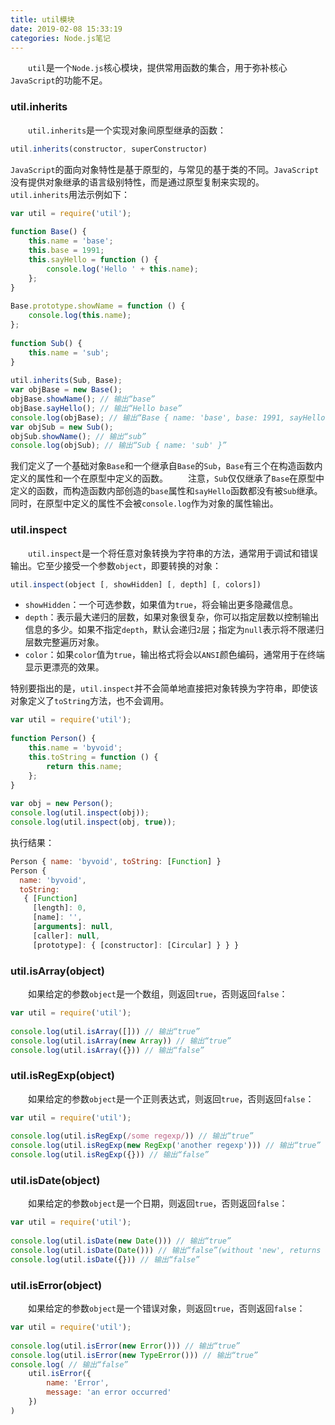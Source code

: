 ```yaml
---
title: util模块
date: 2019-02-08 15:33:19
categories: Node.js笔记
---
```

&emsp;&emsp;`util`是一个`Node.js`核心模块，提供常用函数的集合，用于弥补核心`JavaScript`的功能不足。

### util.inherits

&emsp;&emsp;`util.inherits`是一个实现对象间原型继承的函数：

``` javascript
util.inherits(constructor, superConstructor)
```

`JavaScript`的面向对象特性是基于原型的，与常见的基于类的不同。`JavaScript`没有提供对象继承的语言级别特性，而是通过原型复制来实现的。
&emsp;&emsp;`util.inherits`用法示例如下：

``` javascript
var util = require('util');
​
function Base() {
    this.name = 'base';
    this.base = 1991;
    this.sayHello = function () {
        console.log('Hello ' + this.name);
    };
}
​
Base.prototype.showName = function () {
    console.log(this.name);
};
​
function Sub() {
    this.name = 'sub';
}
​
util.inherits(Sub, Base);
var objBase = new Base();
objBase.showName(); // 输出“base”
objBase.sayHello(); // 输出“Hello base”
console.log(objBase); // 输出“Base { name: 'base', base: 1991, sayHello: [Function] }”
var objSub = new Sub();
objSub.showName(); // 输出“sub”
console.log(objSub); // 输出“Sub { name: 'sub' }”
```

我们定义了一个基础对象`Base`和一个继承自`Base`的`Sub`，`Base`有三个在构造函数内定义的属性和一个在原型中定义的函数。
&emsp;&emsp;注意，`Sub`仅仅继承了`Base`在原型中定义的函数，而构造函数内部创造的`base`属性和`sayHello`函数都没有被`Sub`继承。同时，在原型中定义的属性不会被`console.log`作为对象的属性输出。

### util.inspect

&emsp;&emsp;`util.inspect`是一个将任意对象转换为字符串的方法，通常用于调试和错误输出。它至少接受一个参数`object`，即要转换的对象：

``` javascript
util.inspect(object [, showHidden] [, depth] [, colors])
```

- `showHidden`：一个可选参数，如果值为`true`，将会输出更多隐藏信息。
- `depth`：表示最大递归的层数，如果对象很复杂，你可以指定层数以控制输出信息的多少。如果不指定`depth`，默认会递归`2`层；指定为`null`表示将不限递归层数完整遍历对象。
- `color`：如果`color`值为`true`，输出格式将会以`ANSI`颜色编码，通常用于在终端显示更漂亮的效果。

特别要指出的是，`util.inspect`并不会简单地直接把对象转换为字符串，即使该对象定义了`toString`方法，也不会调用。

``` javascript
var util = require('util');
​
function Person() {
    this.name = 'byvoid';
    this.toString = function () {
        return this.name;
    };
}
​
var obj = new Person();
console.log(util.inspect(obj));
console.log(util.inspect(obj, true));
```

执行结果：

``` javascript
Person { name: 'byvoid', toString: [Function] }
Person {
  name: 'byvoid',
  toString:
   { [Function]
     [length]: 0,
     [name]: '',
     [arguments]: null,
     [caller]: null,
     [prototype]: { [constructor]: [Circular] } } }
```

### util.isArray(object)

&emsp;&emsp;如果给定的参数`object`是一个数组，则返回`true`，否则返回`false`：

``` javascript
var util = require('util');
​
console.log(util.isArray([])) // 输出“true”
console.log(util.isArray(new Array)) // 输出“true”
console.log(util.isArray({})) // 输出“false”
```

### util.isRegExp(object)

&emsp;&emsp;如果给定的参数`object`是一个正则表达式，则返回`true`，否则返回`false`：

``` javascript
var util = require('util');
​
console.log(util.isRegExp(/some regexp/)) // 输出“true”
console.log(util.isRegExp(new RegExp('another regexp'))) // 输出“true”
console.log(util.isRegExp({})) // 输出“false”
```

### util.isDate(object)

&emsp;&emsp;如果给定的参数`object`是一个日期，则返回`true`，否则返回`false`：

``` javascript
var util = require('util');
​
console.log(util.isDate(new Date())) // 输出“true”
console.log(util.isDate(Date())) // 输出“false”(without 'new', returns a String)
console.log(util.isDate({})) // 输出“false”
```

### util.isError(object)

&emsp;&emsp;如果给定的参数`object`是一个错误对象，则返回`true`，否则返回`false`：

``` javascript
var util = require('util');
​
console.log(util.isError(new Error())) // 输出“true”
console.log(util.isError(new TypeError())) // 输出“true”
console.log( // 输出“false”
    util.isError({
        name: 'Error',
        message: 'an error occurred'
    })
)
```